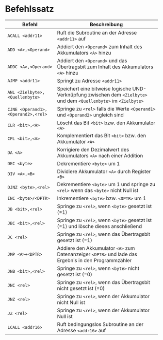 
# Befehlssatz #

| Befehl     | Beschreibung                                     |
|------------|--------------------------------------------------|
| `ACALL <addr11>` | Ruft die Subroutine an der Adresse `<addr11>` auf |
| `ADD <A>,<Operand>` | Addiert den `<Operand>` zum Inhalt des Akkumulators `<A>` hinzu |
| `ADDC <A>,<Operand>` | Addiert den `<Operand>` und das Übertragsbit zum Inhalt des Akkumulators `<A>` hinzu |
| `AJMP <addr11>` | Springt zu Adresse `<addr11>` |
| `ANL <Zielbyte>,<Quellenbyte>` | Speichert eine bitweise logische UND-Verknüpfung zwischen dem `<Zielbyte>` und dem `<Quellenbyte>` im `<Zielbyte>` | 
| `CJNE <Operand1>,<Operand2>,<rel>` | Springe zu `<rel>` falls die Werte `<Operand1>` und `<Operand2>` ungleich sind |
| `CLR <bit>,<A>` | Löscht das Bit `<bit>` bzw. den Akkumulator `<A>` |
| `CPL <bit>,<A>` | Komplementiert das Bit `<bit>` bzw. den Akkumulator `<A>` |
| `DA <A>` | Korrigiere den Dezimalwert des Akkumulators `<A>` nach einer Addition |
| `DEC <byte>` | Dekrementiere `<byte>` um 1 |
| `DIV <A>,<B>` | Dividiere Akkumulator `<A>` durch Register `<B>` |
| `DJNZ <byte>,<rel>` | Dekrementiere `<byte>` um 1 und springe zu `<rel>` wenn das `<byte>` nicht Null ist |
| `INC <byte>/<DPTR>` | Inkrementiere `<byte>` bzw. `<DPTR>` um 1 |
| `JB <bit>,<rel>` | Springe zu `<rel>`, wenn `<byte>` gesetzt ist (=1) |
| `JBC <bit>,<rel>` | Springe zu `<rel>`, wenn `<byte>` gesetzt ist (=1) und lösche dieses anschließend |
| `JC <rel>` | Springe zu `<rel>`, wenn das Übertragsbit gesetzt ist (=1) |
| `JMP <A>+<DPTR>` | Addiere den Akkumulator `<A>` zum Datenanzeiger `<DPTR>` und lade das Ergebnis in den Programmzähler |
| `JNB <bit>,<rel>` | Springe zu `<rel>`, wenn `<byte>` nicht gesetzt ist (=0) |
| `JNC <rel>` | Springe zu `<rel>`, wenn das Übertragsbit nicht gesetzt ist (=0) |
| `JNZ <rel>` | Springe zu `<rel>`, wenn der Akkumulator nicht Null ist |
| `JZ <rel>` | Springe zu `<rel>`, wenn der Akkumulator Null ist |
| `LCALL <addr16>` | Ruft bedingungslos Subroutine an der Adresse `<addr16>` auf |


